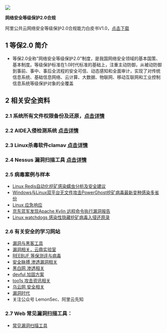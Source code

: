 
![](https://imgkr.cn-bj.ufileos.com/1b505d1d-079b-4586-8840-30ae644603bd.jpg)

 **网络安全等级保护2.0合规** 

阿里公共云网络安全等级保护2.0合规能力白皮书V1.0，[点击下载](https://githubssdsdsdadasd.oss-ap-northeast-1.aliyuncs.com/%E9%98%BF%E9%87%8C%E5%85%AC%E5%85%B1%E4%BA%91%E7%BD%91%E7%BB%9C%E5%AE%89%E5%85%A8%E7%AD%89%E7%BA%A7%E4%BF%9D%E6%8A%A42.0%E5%90%88%E8%A7%84%E8%83%BD%E5%8A%9B%E7%99%BD%E7%9A%AE%E4%B9%A6V1.0.pdf)

## 1 等保2.0 简介

- 等保2.0全称"网络安全等级保护2.0"制度，是我国网络安全领域的基本国策、基本制度。等级保护标准在1.0时代标准的基础上，注重主动防御，从被动防御到事前、事中、事后全流程的安全可信、动态感知和全面审计，实现了对传统信息系统、基础信息网络、云计算、大数据、物联网、移动互联网和工业控制信息系统等级保护对象的全覆盖


## 2 相关安全资料
### 2.1 系统所有文件权限备份及还原，[点击详情](https://mp.weixin.qq.com/s/Old4OOcwWoTmIPoXXpAdIg)
### 2.2 AIDE入侵检测系统 [点击详情](https://github.com/xiaobingchan/safety-and-basic/blob/master/chapter1/AIDE%E5%85%A5%E4%BE%B5%E6%A3%80%E6%B5%8B%E7%B3%BB%E7%BB%9F.md)
### 2.3 Linux杀毒软件clamav [点击详情](https://github.com/xiaobingchan/safety-and-basic/blob/master/chapter1/Linux%E6%9D%80%E6%AF%92%E8%BD%AF%E4%BB%B6clamav.md)
### 2.4  Nessus 漏洞扫描工具 [点击详情](https://github.com/xiaobingchan/safety-and-basic/blob/master/chapter1/Nessus%20%E6%BC%8F%E6%B4%9E%E6%89%AB%E6%8F%8F%E5%B7%A5%E5%85%B7.md)
### 2.5 病毒案例与样本
- [Linux Redis自动化挖矿感染蠕虫分析及安全建议](https://paper.seebug.org/605/)
- [Windows与Linux双平台无文件攻击PowerGhost挖矿病毒最新变种感染多省份](https://www.secpulse.com/archives/118077.html)
- [Linux 应急响应](https://www.secpulse.com/archives/116824.html)
- [京东蓝军发现Apache Kylin 远程命令执行漏洞报告](https://www.secpulse.com/archives/135424.html)
- [Linux watchdogs 感染性隐藏挖矿病毒入侵还原录](https://cloud.tencent.com/developer/article/1394670)
### 2.6 有关安全的学习网站
- [漏洞与黑客工具](https://www.ddosi.com/)
- [漏洞相关，云鼎实验室](https://paper.seebug.org/)
- [REEBUF 等保测评与病毒](https://www.freebuf.com/)
- [安全脉搏 渗透漏洞相关](https://www.secpulse.com/)
- [黑白网 渗透相关](https://www.heibai.org/)
- [devful 加固方案](http://www.defvul.com/)
- [too1s 攻击资讯相关](https://www.t00ls.net/)
- [乌云网 安全相关](https://wooyun.js.org/)
- [漏洞时代](http://0day5.com/)
- 关注公众号  LemonSec、阿里云先知
### 2.7 Web 常见漏洞扫描工具：
- [常见漏洞扫描工具](https://github.com/xiaobingchan/safety-and-basic/blob/master/TOOLS.md)

